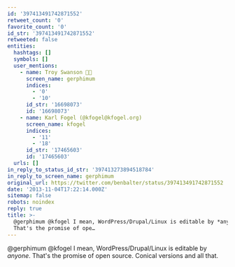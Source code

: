 ```yaml
---
id: '397413491742871552'
retweet_count: '0'
favorite_count: '0'
id_str: '397413491742871552'
retweeted: false
entities:
  hashtags: []
  symbols: []
  user_mentions:
    - name: Troy Swanson 🏳️‍🌈
      screen_name: gerphimum
      indices:
        - '0'
        - '10'
      id_str: '16698073'
      id: '16698073'
    - name: Karl Fogel (@kfogel@kfogel.org)
      screen_name: kfogel
      indices:
        - '11'
        - '18'
      id_str: '17465603'
      id: '17465603'
  urls: []
in_reply_to_status_id_str: '397413273894518784'
in_reply_to_screen_name: gerphimum
original_url: https://twitter.com/benbalter/status/397413491742871552
date: '2013-11-04T17:22:14.000Z'
sitemap: false
robots: noindex
reply: true
title: >-
  @gerphimum @kfogel I mean, WordPress/Drupal/Linux is editable by *anyone*.
  That's the promise of ope…
---
```


@gerphimum @kfogel I mean, WordPress/Drupal/Linux is editable by *anyone*. That's the promise of open source. Conical versions and all that.